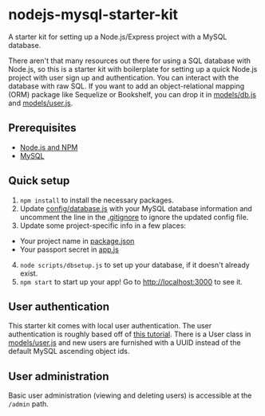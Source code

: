 # nodejs-mysql-starter-kit
A starter kit for setting up a Node.js/Express project with a MySQL database.

There aren't that many resources out there for using a SQL database with Node.js, so this is a starter kit with boilerplate for setting up a quick Node.js project with user sign up and authentication. You can interact with the database with raw SQL. If you want to add an object-relational mapping (ORM) package like Sequelize or Bookshelf, you can drop it in [models/db.js](../blob/master/models/db.js) and [models/user.js](../blob/master/models/user.js).

## Prerequisites
* [Node.js and NPM](https://nodejs.org/en/)
* [MySQL](https://dev.mysql.com/downloads/installer/)

## Quick setup
1. `npm install` to install the necessary packages.
2. Update [config/database.js](../blob/master/config/database.js) with your MySQL database information and uncomment the line in the [.gitignore](../blob/master/.gitignore) to ignore the updated config file.
3. Update some project-specific info in a few places:
  * Your project name in [package.json](../blob/master/package.json)
  * Your passport secret in [app.js](../blob/master/app.js)
4. `node scripts/dbsetup.js` to set up your database, if it doesn't already exist.
5. `npm start` to start up your app! Go to [http://localhost:3000](http://localhost:3000) to see it.

## User authentication
This starter kit comes with local user authentication. The user authentication is roughly based off of [this tutorial](https://scotch.io/tutorials/easy-node-authentication-setup-and-local). There is a User class in [models/user.js](../blob/master/models/user.js) and new users are furnished with a UUID instead of the default MySQL ascending object ids.

## User administration
Basic user administration (viewing and deleting users) is accessible at the `/admin` path.
